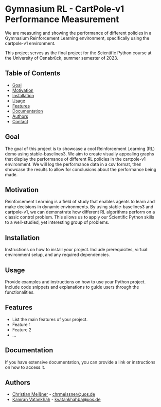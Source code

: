 # Gymnasium RL - CartPole-v1 Performance Measurement

We are measuring and showing the performance of different policies in a Gymnasium Reinforcement Learning environment, specifically using the cartpole-v1 environment.

This project serves as the final project for the Scientific Python course at the University of Osnabrück, summer semester of 2023.


## Table of Contents

- [Goal](#goal)
- [Motivation](#motivation)
- [Installation](#installation)
- [Usage](#usage)
- [Features](#features)
- [Documentation](#documentation)
- [Authors](#authors)
- [Contact](#contact)

## Goal

The goal of this project is to showcase a cool Reinforcement Learning (RL) demo using stable-baselines3. We aim to create visually appealing graphs that display the performance of different RL policies in the cartpole-v1 environment.
We will log the performance data in a csv format, then showcase the results to allow for conclusions about the performance being made.

## Motivation

Reinforcement Learning is a field of study that enables agents to learn and make decisions in dynamic environments. 
By using stable-baselines3 and cartpole-v1, we can demonstrate how different RL algorithms perform on a classic control problem. 
This allows us to apply our Scientific Python skills to a well-studied, yet interesting group of problems.

## Installation

Instructions on how to install your project. Include prerequisites, virtual environment setup, and any required dependencies.

## Usage

Provide examples and instructions on how to use your Python project. Include code snippets and explanations to guide users through the functionalities.

## Features

- List the main features of your project.
- Feature 1
- Feature 2
- ...

## Documentation

If you have extensive documentation, you can provide a link or instructions on how to access it.

## Authors

- [Christian Meißner](https://github.com/christian-meissner) - chrmeissner@uos.de
- [Kamran Vatankhah](https://github.com/kamranvat) - kvatankhahba@uos.de




